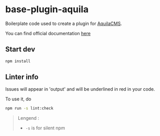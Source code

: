 # base-plugin-aquila

Boilerplate code used to create a plugin for [AquilaCMS](https://www.aquila-cms.com).

You can find official documentation [here](https://doc.aquila-cms.com/#/Creating/Plugin/Plugin-Files?id=top)

## Start dev

```sh
npm install
```

## Linter info

Issues will appear in 'output' and will be underlined in red in your code.

To use it, do

```sh
npm run -s lint:check
```

> Lengend :
>
> - `-s` is for silent npm
